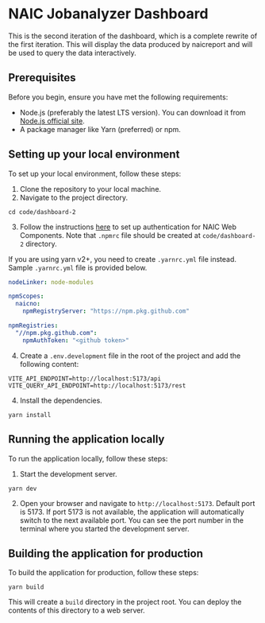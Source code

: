 # NAIC Jobanalyzer Dashboard

This is the second iteration of the dashboard, which is a complete rewrite of the first iteration.
This will display the data produced by naicreport and will be used to query the data interactively.

## Prerequisites

Before you begin, ensure you have met the following requirements:
- Node.js (preferably the latest LTS version). You can download it from [Node.js official site](https://nodejs.org/).
- A package manager like Yarn (preferred) or npm. 

## Setting up your local environment

To set up your local environment, follow these steps:

1. Clone the repository to your local machine.
2. Navigate to the project directory.
```commandline
cd code/dashboard-2
```
3. Follow the instructions [here](https://github.com/NAICNO/web-components/blob/main/README.md) to set up
authentication for NAIC Web Components. Note that `.npmrc` file should be created at `code/dashboard-2` directory.

If you are using yarn v2+, you need to create `.yarnrc.yml` file instead. Sample `.yarnrc.yml` file is provided below.
    
```yaml
nodeLinker: node-modules

npmScopes:
  naicno:
    npmRegistryServer: "https://npm.pkg.github.com"

npmRegistries:
  "//npm.pkg.github.com":
    npmAuthToken: "<github token>"
```

4. Create a `.env.development` file in the root of the project and add the following content:

```env
VITE_API_ENDPOINT=http://localhost:5173/api
VITE_QUERY_API_ENDPOINT=http://localhost:5173/rest
```

4. Install the dependencies.
```commandline
yarn install
```

## Running the application locally

To run the application locally, follow these steps:

1. Start the development server.
```commandline
yarn dev
```
2. Open your browser and navigate to `http://localhost:5173`. Default port is 5173. If port 5173 is not available, the
application will automatically switch to the next available port. You can see the port number in the terminal where you started the development server.

## Building the application for production

To build the application for production, follow these steps:

```commandline
yarn build
```

This will create a `build` directory in the project root. You can deploy the contents of this directory to a web server.
